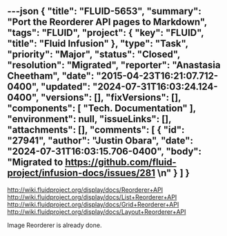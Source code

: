 ---json
{
  "title": "FLUID-5653",
  "summary": "Port the Reorderer API pages to Markdown",
  "tags": "FLUID",
  "project": {
    "key": "FLUID",
    "title": "Fluid Infusion"
  },
  "type": "Task",
  "priority": "Major",
  "status": "Closed",
  "resolution": "Migrated",
  "reporter": "Anastasia Cheetham",
  "date": "2015-04-23T16:21:07.712-0400",
  "updated": "2024-07-31T16:03:24.124-0400",
  "versions": [],
  "fixVersions": [],
  "components": [
    "Tech. Documentation"
  ],
  "environment": null,
  "issueLinks": [],
  "attachments": [],
  "comments": [
    {
      "id": "27941",
      "author": "Justin Obara",
      "date": "2024-07-31T16:03:15.706-0400",
      "body": "Migrated to <https://github.com/fluid-project/infusion-docs/issues/281>&#x20;\n"
    }
  ]
}
---
<http://wiki.fluidproject.org/display/docs/Reorderer+API>\
<http://wiki.fluidproject.org/display/docs/List+Reorderer+API>\
<http://wiki.fluidproject.org/display/docs/Grid+Reorderer+API>\
<http://wiki.fluidproject.org/display/docs/Layout+Reorderer+API>

Image Reorderer is already done.

        